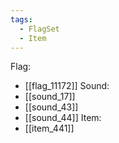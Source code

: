 ```yaml
---
tags:
  - FlagSet
  - Item
---
```

Flag:
- [[flag_11172]]
Sound:
- [[sound_17]]
- [[sound_43]]
- [[sound_44]]
Item:
- [[item_441]]
